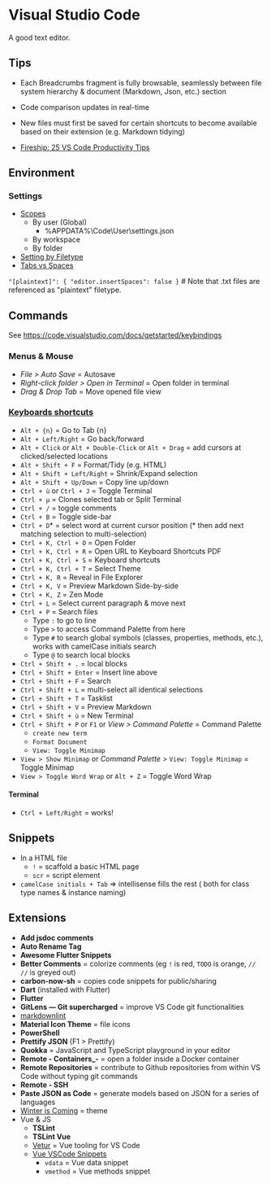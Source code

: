 # Visual Studio Code

A good text editor.

## Tips

* Each Breadcrumbs fragment is fully browsable, seamlessly between file system hierarchy & document (Markdown, Json, etc.) section
* Code comparison updates in real-time
* New files must first be saved for certain shortcuts to become available based on their extension (e.g. Markdown tidying)

* [Fireship: 25 VS Code Productivity Tips](https://www.youtube.com/watch?v=ifTF3ags0XI)

## Environment

### Settings

* [Scopes](https://developer.hyvor.com/vscode-editing-settings-json)
  * By user (Global)
    * %APPDATA%\Code\User\settings.json
  * By workspace
  * By folder
* [Setting by Filetype](https://code.visualstudio.com/docs/getstarted/settings#_language-specific-editor-settings)
* [Tabs vs Spaces](https://stackoverflow.com/a/29972553)

`"[plaintext]": { "editor.insertSpaces": false }`   # Note that .txt files are referenced as "plaintext" filetype.

## Commands

See <https://code.visualstudio.com/docs/getstarted/keybindings>

### Menus & Mouse

* _File > Auto Save_ = Autosave
* _Right-click folder > Open in Terminal_ = Open folder in terminal
* _Drag & Drop Tab_ = Move opened file view

### [Keyboards shortcuts](https://code.visualstudio.com/shortcuts/keyboard-shortcuts-windows.pdf)

* `Alt + {n}` = Go to Tab {n}
* `Alt + Left/Right` = Go back/forward
* `Alt + Click` or `Alt + Double-Click` or `Alt + Drag` = add cursors at clicked/selected locations
* `Alt + Shift + F` = Format/Tidy (e.g. HTML)
* `Alt + Shift + Left/Right` = Shrink/Expand selection
* `Alt + Shift + Up/Down` = Copy line up/down
* `Ctrl + ù` or `Ctrl + J` = Toggle Terminal
* `Ctrl + µ` = Clones selected tab or Split Terminal
* `Ctrl + /` = toggle comments
* `Ctrl + B` = Toggle side-bar
* `Ctrl + D`\* = select word at current cursor position (\* then add next matching selection to multi-selection)
* `Ctrl + K, Ctrl + O` = Open Folder
* `Ctrl + K, Ctrl + R` = Open URL to Keyboard Shortcuts PDF
* `Ctrl + K, Ctrl + S` = Keyboard shortcuts
* `Ctrl + K, Ctrl + T` = Select Theme
* `Ctrl + K, R` = Reveal in File Explorer
* `Ctrl + K, V` = Preview Markdown Side-by-side
* `Ctrl + K, Z` = Zen Mode
* `Ctrl + L` = Select current paragraph & move next
* `Ctrl + P` = Search files
  * Type `:` to go to line
  * Type `>` to access Command Palette from here
  * Type `#` to search global symbols (classes, properties, methods, etc.), works with camelCase initials search
  * Type `@` to search local blocks
* `Ctrl + Shift + .` = local blocks
* `Ctrl + Shift + Enter` = Insert line above
* `Ctrl + Shift + F` = Search
* `Ctrl + Shift + L` = multi-select all identical selections
* `Ctrl + Shift + T` = Tasklist
* `Ctrl + Shift + V` = Preview Markdown
* `Ctrl + Shift + ù` = New Terminal
* `Ctrl + Shift + P` or `F1` or _View > Command Palette_ = Command Palette
  * `create new term`
  * `Format Document`
  * `View: Toggle Minimap`
* `View > Show Minimap` or _Command Palette_ > `View: Toggle Minimap` = Toggle Minimap
* `View > Toggle Word Wrap` or `Alt + Z` = Toggle Word Wrap

#### Terminal

* `Ctrl + Left/Right` = works!

## Snippets

* In a HTML file
  * `!` = scaffold a basic HTML page
  * `scr` = script element
* `camelCase initials + Tab` => intellisense fills the rest ( both for class type names & instance naming)

## Extensions

* **Add jsdoc comments**
* **Auto Rename Tag**
* **Awesome Flutter Snippets**
* **Better Comments** = colorize comments (eg `!` is red, `TODO` is orange, `// //` is greyed out)
* **carbon-now-sh** = copies code snippets for public/sharing
* **Dart** (installed with Flutter)
* **Flutter**
* **GitLens — Git supercharged** = improve VS Code git functionalities
* [markdownlint](https://marketplace.visualstudio.com/items?itemName=DavidAnson.vscode-markdownlint)
* **Material Icon Theme** = file icons
* **PowerShell**
* **Prettify JSON** (F1 > Prettify)
* **Quokka** = JavaScript and TypeScript playground in your editor
* **Remote - Containers_-** = open a folder inside a Docker container
* **Remote Repositories** = contribute to Github repositories from within VS Code without typing git commands
* **Remote - SSH**
* **Paste JSON as Code** = generate models based on JSON for a series of languages
* [Winter is Coming](https://github.com/johnpapa/vscode-winteriscoming) = theme
* Vue & JS
  * **TSLint**
  * **TSLint Vue**
  * [Vetur](https://marketplace.visualstudio.com/items?itemName=octref.vetur) = Vue tooling for VS Code
  * [Vue VSCode Snippets](https://marketplace.visualstudio.com/items?itemName=sdras.vue-vscode-snippets)
    * `vdata` = Vue data snippet
    * `vmethod` = Vue methods snippet
